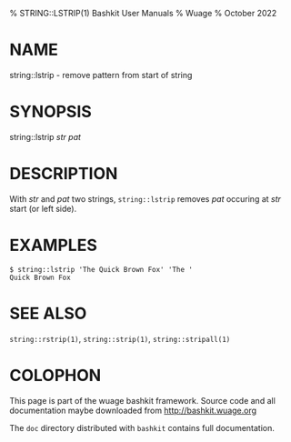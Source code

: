 % STRING::LSTRIP(1) Bashkit User Manuals
% Wuage
% October 2022

# NAME

string::lstrip - remove pattern from start of string

# SYNOPSIS

string::lstrip *str* *pat*

# DESCRIPTION

With *str* and *pat* two strings, `string::lstrip` removes
*pat* occuring at *str* start (or left side).

# EXAMPLES

    $ string::lstrip 'The Quick Brown Fox' 'The '
    Quick Brown Fox

# SEE ALSO

`string::rstrip(1)`, `string::strip(1)`, `string::stripall(1)`

# COLOPHON
This page is part of the wuage bashkit framework. Source code and all
documentation maybe downloaded from <http://bashkit.wuage.org>

The `doc` directory distributed with `bashkit` contains full documentation.

